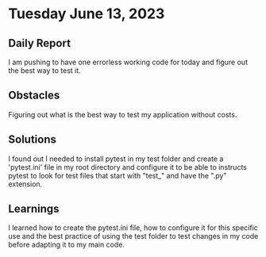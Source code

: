 # Tuesday June 13, 2023

## Daily Report
I am pushing to have one errorless working code for today and figure out the best way to test it.
## Obstacles
Figuring out what is the best way to test my application without costs.
## Solutions
I found out I needed to install pytest in my test folder and create a 'pytest.ini' file in my root directory and configure it to be able to instructs pytest to look for test files that start with "test_" and have the ".py" extension.
## Learnings
I learned how to create the pytest.ini file, how to configure it for this specific use and the best practice of using the test folder to test changes in my code before adapting it to my main code.